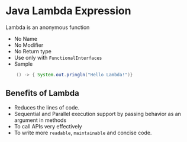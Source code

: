 # Java Lambda Expression

Lambda is an anonymous function
- No Name
- No Modifier
- No Return type
- Use only with `FunctionalInterfaces`
- Sample
```java
    () -> { System.out.pringln("Hello Lambda!")}
```
## Benefits of Lambda
- Reduces the lines of code.
- Sequential and Parallel execution support by passing behavior as an argument in methods
- To call APIs very effectively 
- To write more `readable`, `maintainable` and concise code.